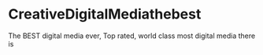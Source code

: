 # CreativeDigitalMediathebest
The BEST digital media ever, Top rated, world class most digital media there is 
